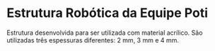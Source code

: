 # Estrutura Robótica da Equipe Poti
Estrutura desenvolvida para ser utilizada com material acrílico. São utilizadas três espessuras diferentes: 2 mm, 3 mm e 4 mm.